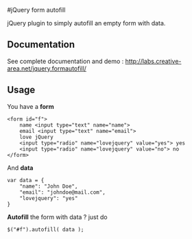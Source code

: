 #jQuery form autofill

jQuery plugin to simply autofill an empty form with data.


## Documentation

See complete documentation and demo : http://labs.creative-area.net/jquery.formautofill/


## Usage

You have a __form__

	<form id="f">
	    name <input type="text" name="name">
	    email <input type="text" name="email">
	    love jQuery
	    <input type="radio" name="lovejquery" value="yes"> yes
	    <input type="radio" name="lovejquery" value="no"> no
	</form>


And __data__

	var data = {
	    "name": "John Doe",
	    "email": "johndoe@mail.com",
	    "lovejquery": "yes"
	}


__Autofill__ the form with data ? just do

	$("#f").autofill( data );
